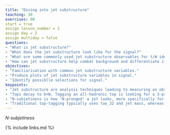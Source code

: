 ```yaml
---
title: "Diving into jet substructure"
teaching: 30
exercises: 90
start = true
assign lesson_number = 2
assign day = 2
assign multiday = false
questions:
- "What is jet substructure?"
- "What does the jet substructure look like for the signal?"
- "What are some commonly used jet substructure observables for t/W identification?"
- "How can jet substructure help combat background and differentiate it from signal?"
objectives:
- "Familiarisation with common jet substructure variables."
- "Produce plots of jet substructure variables in signal."
- "Identify possiblle selections for signal."
keypoints:
- "Jet substructure are analysis techniques leading to measuring an observable of a jet through its constituent information."
- "Tops decay to b+W. Tagging an all-hadronic top is looking for a 3-pronged jet with b-hadrons with a mass close to 173 GeV. W bosons are tagged as two pronged jets in a mass window around 80 GeV."
- "N-subjetiness is how 'N-pronged' a jet looks, more specifically for N subjets it is the sum of pt-weighted constuent-subjet spatial moments."
- "Traditional top-tagging typically uses tau_32 and jet mass, whereas for W-tagging it's tau_21 and the jet mass."
---
```

*N-subjetiness*

{% include links.md %}

